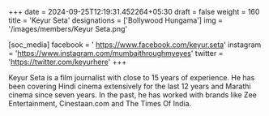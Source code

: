 +++
date = 2024-09-25T12:19:31.452264+05:30
draft = false
weight = 160
title = 'Keyur Seta'
designations = ['Bollywood Hungama']
img = '/images/members/Keyur Seta.png'

[soc_media]
facebook = ' https://www.facebook.com/keyur.seta'
instagram = 'https://www.instagram.com/mumbaithroughmyeyes'
twitter = 'https://twitter.com/keyurhere'
+++

Keyur Seta is a film journalist with close to 15 years of experience. He has been covering Hindi cinema extensively for the last 12 years and Marathi cinema since seven years. In the past, he has worked with brands like Zee Entertainment, Cinestaan.com and The Times Of India.
